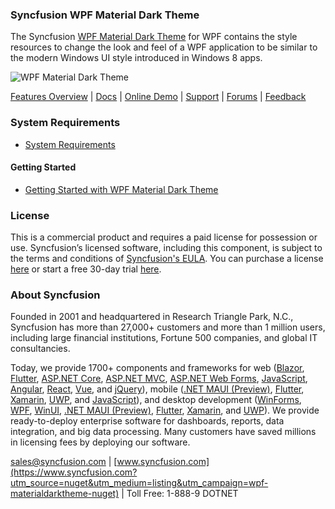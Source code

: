 ### Syncfusion WPF Material Dark Theme
The Syncfusion [WPF Material Dark Theme](https://www.syncfusion.com/wpf-controls/themestudio?utm_source=nuget&utm_medium=listing&utm_campaign=wpf-materialdarktheme-nuget) for WPF contains the style resources to change the look and feel of a WPF application to be similar to the modern Windows UI style introduced in Windows 8 apps.

![WPF Material Dark Theme](https://cdn.syncfusion.com/nuget-readme/wpf/wpf-materialdark.png)

[Features Overview](https://www.syncfusion.com/wpf-controls/themestudio?utm_source=nuget&utm_medium=listing&utm_campaign=wpf-materialdarktheme-nuget) | [Docs](https://help.syncfusion.com/wpf/themes/skin-manager?utm_source=nuget&utm_medium=listing&utm_campaign=wpf-materialdarktheme-nuget) | [Online Demo](https://github.com/syncfusion/wpf-demos?utm_source=nuget&utm_medium=listing&utm_campaign=wpf-materialdarktheme-nuget) | [Support](https://www.syncfusion.com/support/directtrac/incidents/newincident?utm_source=nuget&utm_medium=listing&utm_campaign=wpf-materialdarktheme-nuget) | [Forums](https://www.syncfusion.com/forums/wpf?utm_source=nuget&utm_medium=listing&utm_campaign=wpf-materialdarktheme-nuget) | [Feedback](https://www.syncfusion.com/feedback/wpf?utm_source=nuget&utm_medium=listing&utm_campaign=wpf-materialdarktheme-nuget)

### System Requirements

* [System Requirements](https://help.syncfusion.com/wpf/installation/system-requirements?utm_source=nuget&utm_medium=listing&utm_campaign=wpf-materialdarktheme-nuget)

#### Getting Started

* [Getting Started with WPF Material Dark Theme](https://help.syncfusion.com/wpf/themes/skin-manager?utm_source=nuget&utm_medium=listing&utm_campaign=wpf-materialdarktheme-nuget)

### License

This is a commercial product and requires a paid license for possession or use. Syncfusion’s licensed software, including this component, is subject to the terms and conditions of [Syncfusion's EULA](https://www.syncfusion.com/eula/es/?utm_source=nuget&utm_medium=listing&utm_campaign=wpf-materialdarktheme-nuget). You can purchase a license [here](https://www.syncfusion.com/sales/products?utm_source=nuget&utm_medium=listing&utm_campaign=wpf-materialdarktheme-nuget) or start a free 30-day trial [here](https://www.syncfusion.com/account/manage-trials/start-trials?utm_source=nuget&utm_medium=listing&utm_campaign=wpf-materialdarktheme-nuget).

### About Syncfusion

Founded in 2001 and headquartered in Research Triangle Park, N.C., Syncfusion has more than 27,000+ customers and more than 1 million users, including large financial institutions, Fortune 500 companies, and global IT consultancies.
 
Today, we provide 1700+ components and frameworks for web ([Blazor](https://www.syncfusion.com/blazor-components?utm_source=nuget&utm_medium=listing&utm_campaign=wpf-materialdarktheme-nuget), [Flutter](https://www.syncfusion.com/flutter-widgets?utm_source=nuget&utm_medium=listing&utm_campaign=wpf-materialdarktheme-nuget), [ASP.NET Core](https://www.syncfusion.com/aspnet-core-ui-controls?utm_source=nuget&utm_medium=listing&utm_campaign=wpf-materialdarktheme-nuget), [ASP.NET MVC](https://www.syncfusion.com/aspnet-mvc-ui-controls?utm_source=nuget&utm_medium=listing&utm_campaign=wpf-materialdarktheme-nuget), [ASP.NET Web Forms](https://www.syncfusion.com/jquery/aspnet-webforms-ui-controls?utm_source=nuget&utm_medium=listing&utm_campaign=wpf-materialdarktheme-nuget), [JavaScript](https://www.syncfusion.com/javascript-ui-controls?utm_source=nuget&utm_medium=listing&utm_campaign=wpf-materialdarktheme-nuget), [Angular](https://www.syncfusion.com/angular-ui-components?utm_source=nuget&utm_medium=listing&utm_campaign=wpf-materialdarktheme-nuget), [React](https://www.syncfusion.com/react-ui-components?utm_source=nuget&utm_medium=listing&utm_campaign=wpf-materialdarktheme-nuget), [Vue](https://www.syncfusion.com/vue-ui-components?utm_source=nuget&utm_medium=listing&utm_campaign=wpf-materialdarktheme-nuget), and [jQuery](https://www.syncfusion.com/jquery-ui-widgets?utm_source=nuget&utm_medium=listing&utm_campaign=wpf-materialdarktheme-nuget)), mobile ([.NET MAUI (Preview)](https://www.syncfusion.com/maui-controls?utm_source=nuget&utm_medium=listing&utm_campaign=wpf-materialdarktheme-nuget), [Flutter](https://www.syncfusion.com/flutter-widgets?utm_source=nuget&utm_medium=listing&utm_campaign=wpf-materialdarktheme-nuget), [Xamarin](https://www.syncfusion.com/xamarin-ui-controls?utm_source=nuget&utm_medium=listing&utm_campaign=wpf-materialdarktheme-nuget), [UWP](https://www.syncfusion.com/uwp-ui-controls?utm_source=nuget&utm_medium=listing&utm_campaign=wpf-materialdarktheme-nuget), and [JavaScript](https://www.syncfusion.com/javascript-ui-controls?utm_source=nuget&utm_medium=listing&utm_campaign=wpf-materialdarktheme-nuget)), and desktop development ([WinForms](https://www.syncfusion.com/winforms-ui-controls?utm_source=nuget&utm_medium=listing&utm_campaign=wpf-materialdarktheme-nuget), [WPF](https://www.syncfusion.com/wpf-controls?utm_source=nuget&utm_medium=listing&utm_campaign=wpf-materialdarktheme-nuget), [WinUI](https://www.syncfusion.com/winui-controls?utm_source=nuget&utm_medium=listing&utm_campaign=wpf-materialdarktheme-nuget), [.NET MAUI (Preview)](https://www.syncfusion.com/maui-controls?utm_source=nuget&utm_medium=listing&utm_campaign=wpf-materialdarktheme-nuget), [Flutter](https://www.syncfusion.com/flutter-widgets?utm_source=nuget&utm_medium=listing&utm_campaign=wpf-materialdarktheme-nuget), [Xamarin](https://www.syncfusion.com/xamarin-ui-controls?utm_source=nuget&utm_medium=listing&utm_campaign=wpf-materialdarktheme-nuget), and [UWP](https://www.syncfusion.com/uwp-ui-controls?utm_source=nuget&utm_medium=listing&utm_campaign=wpf-materialdarktheme-nuget)). We provide ready-to-deploy enterprise software for dashboards, reports, data integration, and big data processing. Many customers have saved millions in licensing fees by deploying our software.

[sales@syncfusion.com](mailto:sales@syncfusion.com?Subject=Syncfusion%20WPF%20MaterialDark%20Theme%20-%20NuGet) | [www.syncfusion.com](https://www.syncfusion.com?utm_source=nuget&utm_medium=listing&utm_campaign=wpf-materialdarktheme-nuget) | Toll Free: 1-888-9 DOTNET


